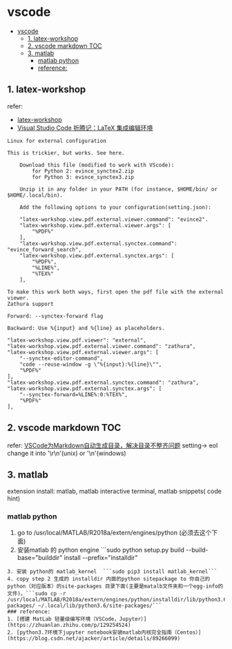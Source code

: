 # vscode
<!-- TOC -->

- [vscode](#vscode)
  - [1. latex-workshop](#1-latex-workshop)
  - [2. vscode markdown TOC](#2-vscode-markdown-toc)
  - [3. matlab](#3-matlab)
    - [matlab python](#matlab-python)
    - [reference:](#reference)

<!-- /TOC -->
## 1. latex-workshop 
refer: 
* [latex-workshop](https://github.com/James-Yu/LaTeX-Workshop/wiki)
* [Visual Studio Code 折腾记：LaTeX 集成编辑环境](https://blog.ceba.tech/2018/11/Visual-Studio-Code-LaTeX/index.html)

```
Linux for external configuration

This is trickier, but works. See here.

    Download this file (modified to work with VScode):
        for Python 2: evince_synctex2.zip
        for Python 3: evince_synctex3.zip

    Unzip it in any folder in your PATH (for instance, $HOME/bin/ or $HOME/.local/bin).

    Add the following options to your configuration(setting.json):

    "latex-workshop.view.pdf.external.viewer.command": "evince2".
    "latex-workshop.view.pdf.external.viewer.args": [
        "%PDF%"
    ],
    "latex-workshop.view.pdf.external.synctex.command": "evince_forward_search",
    "latex-workshop.view.pdf.external.synctex.args": [
        "%PDF%",
        "%LINE%",
        "%TEX%"
    ],

To make this work both ways, first open the pdf file with the external viewer.
Zathura support

Forward: --synctex-forward flag

Backward: Use %{input} and %{line} as placeholders.

"latex-workshop.view.pdf.viewer": "external",
"latex-workshop.view.pdf.external.viewer.command": "zathura",
"latex-workshop.view.pdf.external.viewer.args": [
    "--synctex-editor-command",
    "code --reuse-window -g \"%{input}:%{line}\"",
    "%PDF%"
],
"latex-workshop.view.pdf.external.synctex.command": "zathura",
"latex-workshop.view.pdf.external.synctex.args": [
    "--synctex-forward=%LINE%:0:%TEX%",
    "%PDF%"
],

```
## 2. vscode markdown TOC 
refer: [VSCode为Markdown自动生成目录，解决目录不整齐问题](https://blog.csdn.net/u014171091/article/details/89629634)
setting-> eol change it into '\r\n'(unix) or '\n'(windows)

## 3. matlab
extension install: matlab, matlab interactive terminal, matlab snippets( code hint)

### matlab python 
1. go to /usr/local/MATLAB/R2018a/extern/engines/python (必须去这个下面)
2. 安装matlab 的 python engine ```sudo python setup.py build --build-base="builddir" install --prefix="installdir"
```
3. 安装 python的 matlab_kernel  ```sudo pip3 install matlab_kernel```
4. copy step 2 生成的 installdir 内面的python sitepackage to 你自己的python（对应版本）的site-packages 目录下面(主要是matalb文件夹和一个egg-info的文件)。```sudo cp -r  /usr/local/MATLAB/R2018a/extern/engines/python/installdir/lib/python3.6/site-packages/ ~/.local/lib/python3.6/site-packages/```
### reference: 
1. [搭建 MatLab 轻量级编写环境（VSCode，Jupyter）](https://zhuanlan.zhihu.com/p/129254524)
2. [python3.7环境下jupyter notebook安装matlab内核完全指南（Centos）](https://blog.csdn.net/ajacker/article/details/89266099)